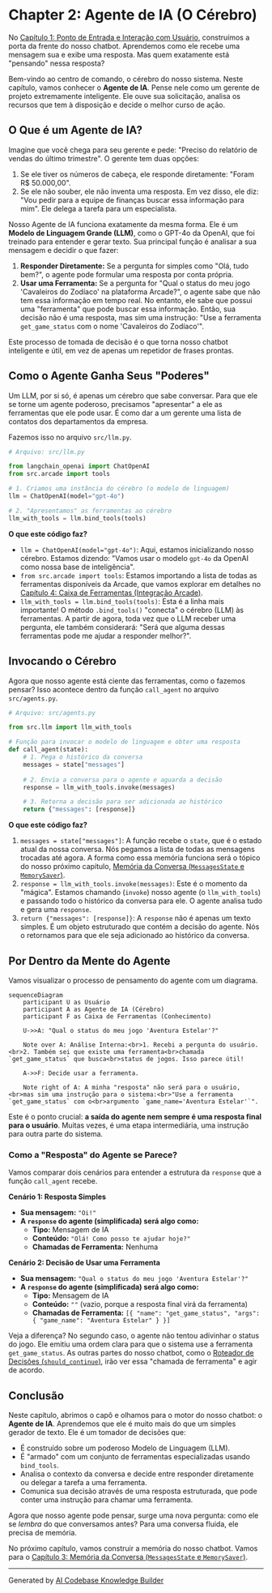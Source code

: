# Chapter 2: Agente de IA (O Cérebro)


No [Capítulo 1: Ponto de Entrada e Interação com Usuário](01_ponto_de_entrada_e_interação_com_usuário_.md), construímos a porta da frente do nosso chatbot. Aprendemos como ele recebe uma mensagem sua e exibe uma resposta. Mas quem exatamente está "pensando" nessa resposta?

Bem-vindo ao centro de comando, o cérebro do nosso sistema. Neste capítulo, vamos conhecer o **Agente de IA**. Pense nele como um gerente de projeto extremamente inteligente. Ele ouve sua solicitação, analisa os recursos que tem à disposição e decide o melhor curso de ação.

## O Que é um Agente de IA?

Imagine que você chega para seu gerente e pede: "Preciso do relatório de vendas do último trimestre". O gerente tem duas opções:

1.  Se ele tiver os números de cabeça, ele responde diretamente: "Foram R$ 50.000,00".
2.  Se ele não souber, ele não inventa uma resposta. Em vez disso, ele diz: "Vou pedir para a equipe de finanças buscar essa informação para mim". Ele delega a tarefa para um especialista.

Nosso Agente de IA funciona exatamente da mesma forma. Ele é um **Modelo de Linguagem Grande (LLM)**, como o GPT-4o da OpenAI, que foi treinado para entender e gerar texto. Sua principal função é analisar a sua mensagem e decidir o que fazer:

1.  **Responder Diretamente:** Se a pergunta for simples como "Olá, tudo bem?", o agente pode formular uma resposta por conta própria.
2.  **Usar uma Ferramenta:** Se a pergunta for "Qual o status do meu jogo 'Cavaleiros do Zodíaco' na plataforma Arcade?", o agente sabe que não tem essa informação em tempo real. No entanto, ele sabe que possui uma "ferramenta" que pode buscar essa informação. Então, sua decisão não é uma resposta, mas sim uma instrução: "Use a ferramenta `get_game_status` com o nome 'Cavaleiros do Zodíaco'".

Este processo de tomada de decisão é o que torna nosso chatbot inteligente e útil, em vez de apenas um repetidor de frases prontas.

## Como o Agente Ganha Seus "Poderes"

Um LLM, por si só, é apenas um cérebro que sabe conversar. Para que ele se torne um agente poderoso, precisamos "apresentar" a ele as ferramentas que ele pode usar. É como dar a um gerente uma lista de contatos dos departamentos da empresa.

Fazemos isso no arquivo `src/llm.py`.

```python
# Arquivo: src/llm.py

from langchain_openai import ChatOpenAI
from src.arcade import tools

# 1. Criamos uma instância do cérebro (o modelo de linguagem)
llm = ChatOpenAI(model="gpt-4o")

# 2. "Apresentamos" as ferramentas ao cérebro
llm_with_tools = llm.bind_tools(tools)
```

**O que este código faz?**

*   `llm = ChatOpenAI(model="gpt-4o")`: Aqui, estamos inicializando nosso cérebro. Estamos dizendo: "Vamos usar o modelo `gpt-4o` da OpenAI como nossa base de inteligência".
*   `from src.arcade import tools`: Estamos importando a lista de todas as ferramentas disponíveis da Arcade, que vamos explorar em detalhes no [Capítulo 4: Caixa de Ferramentas (Integração Arcade)](04_caixa_de_ferramentas__integração_arcade__.md).
*   `llm_with_tools = llm.bind_tools(tools)`: Esta é a linha mais importante! O método `.bind_tools()` "conecta" o cérebro (LLM) às ferramentas. A partir de agora, toda vez que o LLM receber uma pergunta, ele também considerará: "Será que alguma dessas ferramentas pode me ajudar a responder melhor?".

## Invocando o Cérebro

Agora que nosso agente está ciente das ferramentas, como o fazemos pensar? Isso acontece dentro da função `call_agent` no arquivo `src/agents.py`.

```python
# Arquivo: src/agents.py

from src.llm import llm_with_tools

# Função para invocar o modelo de linguagem e obter uma resposta
def call_agent(state):
    # 1. Pega o histórico da conversa
    messages = state["messages"]
    
    # 2. Envia a conversa para o agente e aguarda a decisão
    response = llm_with_tools.invoke(messages)

    # 3. Retorna a decisão para ser adicionada ao histórico
    return {"messages": [response]}
```

**O que este código faz?**

1.  `messages = state["messages"]`: A função recebe o `state`, que é o estado atual da nossa conversa. Nós pegamos a lista de todas as mensagens trocadas até agora. A forma como essa memória funciona será o tópico do nosso próximo capítulo, [Memória da Conversa (`MessagesState` e `MemorySaver`)](03_memória_da_conversa___messagesstate__e__memorysaver___.md).
2.  `response = llm_with_tools.invoke(messages)`: Este é o momento da "mágica". Estamos chamando (`invoke`) nosso agente (o `llm_with_tools`) e passando todo o histórico da conversa para ele. O agente analisa tudo e gera uma `response`.
3.  `return {"messages": [response]}`: A `response` não é apenas um texto simples. É um objeto estruturado que contém a decisão do agente. Nós o retornamos para que ele seja adicionado ao histórico da conversa.

## Por Dentro da Mente do Agente

Vamos visualizar o processo de pensamento do agente com um diagrama.

```mermaid
sequenceDiagram
    participant U as Usuário
    participant A as Agente de IA (Cérebro)
    participant F as Caixa de Ferramentas (Conhecimento)
    
    U->>A: "Qual o status do meu jogo 'Aventura Estelar'?"
    
    Note over A: Análise Interna:<br>1. Recebi a pergunta do usuário.<br>2. Também sei que existe uma ferramenta<br>chamada `get_game_status` que busca<br>status de jogos. Isso parece útil!

    A->>F: Decide usar a ferramenta.
    
    Note right of A: A minha "resposta" não será para o usuário,<br>mas sim uma instrução para o sistema:<br>"Use a ferramenta `get_game_status` com o<br>argumento `game_name='Aventura Estelar'`".
```

Este é o ponto crucial: **a saída do agente nem sempre é uma resposta final para o usuário**. Muitas vezes, é uma etapa intermediária, uma instrução para outra parte do sistema.

### Como a "Resposta" do Agente se Parece?

Vamos comparar dois cenários para entender a estrutura da `response` que a função `call_agent` recebe.

**Cenário 1: Resposta Simples**

*   **Sua mensagem:** `"Oi!"`
*   **A `response` do agente (simplificada) será algo como:**
    *   **Tipo:** Mensagem de IA
    *   **Conteúdo:** `"Olá! Como posso te ajudar hoje?"`
    *   **Chamadas de Ferramenta:** Nenhuma

**Cenário 2: Decisão de Usar uma Ferramenta**

*   **Sua mensagem:** `"Qual o status do meu jogo 'Aventura Estelar'?"`
*   **A `response` do agente (simplificada) será algo como:**
    *   **Tipo:** Mensagem de IA
    *   **Conteúdo:** `""` (vazio, porque a resposta final virá da ferramenta)
    *   **Chamadas de Ferramenta:** `[{ "name": "get_game_status", "args": { "game_name": "Aventura Estelar" } }]`

Veja a diferença? No segundo caso, o agente não tentou adivinhar o status do jogo. Ele emitiu uma ordem clara para que o sistema use a ferramenta `get_game_status`. As outras partes do nosso chatbot, como o [Roteador de Decisões (`should_continue`)](06_roteador_de_decisões___should_continue___.md), irão ver essa "chamada de ferramenta" e agir de acordo.

## Conclusão

Neste capítulo, abrimos o capô e olhamos para o motor do nosso chatbot: o **Agente de IA**. Aprendemos que ele é muito mais do que um simples gerador de texto. Ele é um tomador de decisões que:

*   É construído sobre um poderoso Modelo de Linguagem (LLM).
*   É "armado" com um conjunto de ferramentas especializadas usando `bind_tools`.
*   Analisa o contexto da conversa e decide entre responder diretamente ou delegar a tarefa a uma ferramenta.
*   Comunica sua decisão através de uma resposta estruturada, que pode conter uma instrução para chamar uma ferramenta.

Agora que nosso agente pode pensar, surge uma nova pergunta: como ele se *lembra* do que conversamos antes? Para uma conversa fluida, ele precisa de memória.

No próximo capítulo, vamos construir a memória do nosso chatbot. Vamos para o [Capítulo 3: Memória da Conversa (`MessagesState` e `MemorySaver`)](03_memória_da_conversa___messagesstate__e__memorysaver___.md).

---

Generated by [AI Codebase Knowledge Builder](https://github.com/The-Pocket/Tutorial-Codebase-Knowledge)